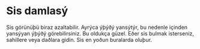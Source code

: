 # Sis damlasý

Sis görünüþü biraz azaltabilir. Ayrýca ýþýðý yansýtýr, bu nedenle içinden
yansýyan ýþýðý görebilirsiniz. Bu oldukça güzel. Eðer sis bulmak isterseniz,
sahillere veya daðlara gidin. Sis en yoðun buralarda oluþur.
